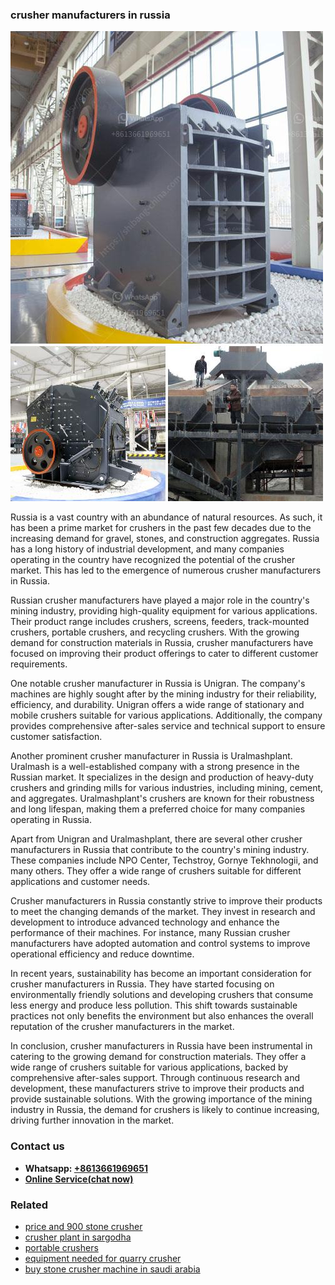 <h3>crusher manufacturers in russia</h3><img src='1706768058.jpg' alt=''><p>Russia is a vast country with an abundance of natural resources. As such, it has been a prime market for crushers in the past few decades due to the increasing demand for gravel, stones, and construction aggregates. Russia has a long history of industrial development, and many companies operating in the country have recognized the potential of the crusher market. This has led to the emergence of numerous crusher manufacturers in Russia.</p><p>Russian crusher manufacturers have played a major role in the country's mining industry, providing high-quality equipment for various applications. Their product range includes crushers, screens, feeders, track-mounted crushers, portable crushers, and recycling crushers. With the growing demand for construction materials in Russia, crusher manufacturers have focused on improving their product offerings to cater to different customer requirements.</p><p>One notable crusher manufacturer in Russia is Unigran. The company's machines are highly sought after by the mining industry for their reliability, efficiency, and durability. Unigran offers a wide range of stationary and mobile crushers suitable for various applications. Additionally, the company provides comprehensive after-sales service and technical support to ensure customer satisfaction.</p><p>Another prominent crusher manufacturer in Russia is Uralmashplant. Uralmash is a well-established company with a strong presence in the Russian market. It specializes in the design and production of heavy-duty crushers and grinding mills for various industries, including mining, cement, and aggregates. Uralmashplant's crushers are known for their robustness and long lifespan, making them a preferred choice for many companies operating in Russia.</p><p>Apart from Unigran and Uralmashplant, there are several other crusher manufacturers in Russia that contribute to the country's mining industry. These companies include NPO Center, Techstroy, Gornye Tekhnologii, and many others. They offer a wide range of crushers suitable for different applications and customer needs.</p><p>Crusher manufacturers in Russia constantly strive to improve their products to meet the changing demands of the market. They invest in research and development to introduce advanced technology and enhance the performance of their machines. For instance, many Russian crusher manufacturers have adopted automation and control systems to improve operational efficiency and reduce downtime.</p><p>In recent years, sustainability has become an important consideration for crusher manufacturers in Russia. They have started focusing on environmentally friendly solutions and developing crushers that consume less energy and produce less pollution. This shift towards sustainable practices not only benefits the environment but also enhances the overall reputation of the crusher manufacturers in the market.</p><p>In conclusion, crusher manufacturers in Russia have been instrumental in catering to the growing demand for construction materials. They offer a wide range of crushers suitable for various applications, backed by comprehensive after-sales support. Through continuous research and development, these manufacturers strive to improve their products and provide sustainable solutions. With the growing importance of the mining industry in Russia, the demand for crushers is likely to continue increasing, driving further innovation in the market.</p><h3>Contact us</h3><ul><li><strong>Whatsapp:&nbsp;<a href="https://wa.me/8613661969651">+8613661969651</a></strong></li><li><a href="https://swt.shibang-china.com/?git&amp;zhl&amp;crusher manufacturers in russia"><strong>Online Service(chat now)</strong></a></li></ul><h3>Related</h3><ul><li><a href='price and 900 stone crusher.md'>price and 900 stone crusher</a></li><li><a href='crusher plant in sargodha.md'>crusher plant in sargodha</a></li><li><a href='portable crushers.md'>portable crushers</a></li><li><a href='equipment needed for quarry crusher.md'>equipment needed for quarry crusher</a></li><li><a href='buy stone crusher machine in saudi arabia.md'>buy stone crusher machine in saudi arabia</a></li></ul>